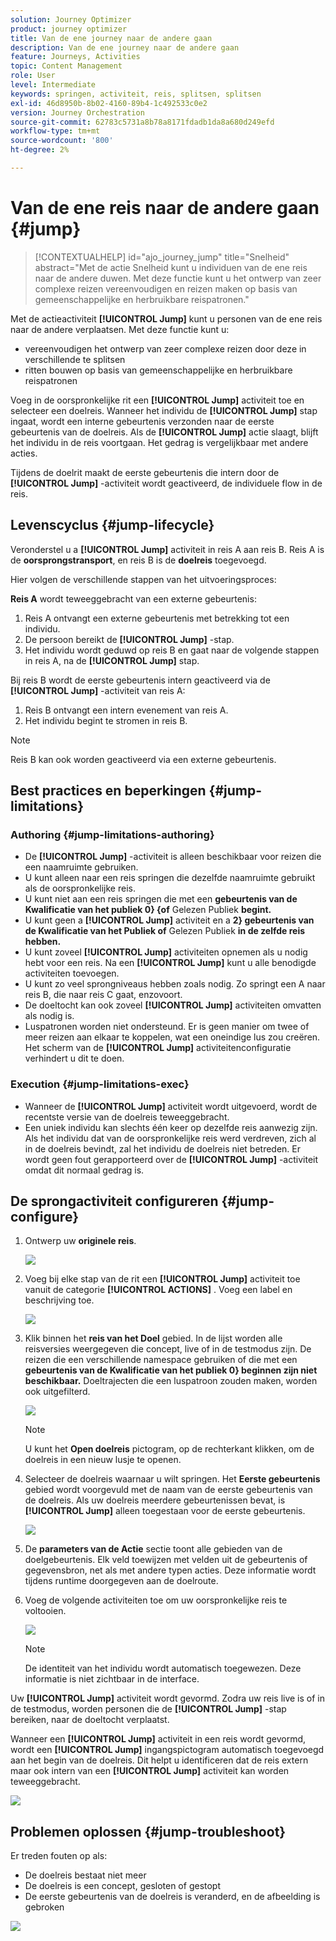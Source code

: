 ```yaml
---
solution: Journey Optimizer
product: journey optimizer
title: Van de ene journey naar de andere gaan
description: Van de ene journey naar de andere gaan
feature: Journeys, Activities
topic: Content Management
role: User
level: Intermediate
keywords: springen, activiteit, reis, splitsen, splitsen
exl-id: 46d8950b-8b02-4160-89b4-1c492533c0e2
version: Journey Orchestration
source-git-commit: 62783c5731a8b78a8171fdadb1da8a680d249efd
workflow-type: tm+mt
source-wordcount: '800'
ht-degree: 2%

---
```


# Van de ene reis naar de andere gaan {#jump}

>[!CONTEXTUALHELP]
>id="ajo_journey_jump"
>title="Snelheid"
>abstract="Met de actie Snelheid kunt u individuen van de ene reis naar de andere duwen. Met deze functie kunt u het ontwerp van zeer complexe reizen vereenvoudigen en reizen maken op basis van gemeenschappelijke en herbruikbare reispatronen."

Met de actieactiviteit **[!UICONTROL Jump]** kunt u personen van de ene reis naar de andere verplaatsen. Met deze functie kunt u:

* vereenvoudigen het ontwerp van zeer complexe reizen door deze in verschillende te splitsen
* ritten bouwen op basis van gemeenschappelijke en herbruikbare reispatronen

Voeg in de oorspronkelijke rit een **[!UICONTROL Jump]** activiteit toe en selecteer een doelreis. Wanneer het individu de **[!UICONTROL Jump]** stap ingaat, wordt een interne gebeurtenis verzonden naar de eerste gebeurtenis van de doelreis. Als de **[!UICONTROL Jump]** actie slaagt, blijft het individu in de reis voortgaan. Het gedrag is vergelijkbaar met andere acties.

Tijdens de doelrit maakt de eerste gebeurtenis die intern door de **[!UICONTROL Jump]** -activiteit wordt geactiveerd, de individuele flow in de reis.

## Levenscyclus {#jump-lifecycle}

Veronderstel u a **[!UICONTROL Jump]** activiteit in reis A aan reis B. Reis A is de **oorsprongstransport**, en reis B is de **doelreis** toegevoegd.

Hier volgen de verschillende stappen van het uitvoeringsproces:

**Reis A** wordt teweeggebracht van een externe gebeurtenis:

1. Reis A ontvangt een externe gebeurtenis met betrekking tot een individu.
1. De persoon bereikt de **[!UICONTROL Jump]** -stap.
1. Het individu wordt geduwd op reis B en gaat naar de volgende stappen in reis A, na de **[!UICONTROL Jump]** stap.

Bij reis B wordt de eerste gebeurtenis intern geactiveerd via de **[!UICONTROL Jump]** -activiteit van reis A:

1. Reis B ontvangt een intern evenement van reis A.
1. Het individu begint te stromen in reis B.

>[!NOTE]
>
>Reis B kan ook worden geactiveerd via een externe gebeurtenis.

## Best practices en beperkingen {#jump-limitations}

### Authoring {#jump-limitations-authoring}

* De **[!UICONTROL Jump]** -activiteit is alleen beschikbaar voor reizen die een naamruimte gebruiken.
* U kunt alleen naar een reis springen die dezelfde naamruimte gebruikt als de oorspronkelijke reis.
* U kunt niet aan een reis springen die met een **gebeurtenis van de Kwalificatie van het publiek 0} {of** Gelezen Publiek **begint.**
* U kunt geen a **[!UICONTROL Jump]** activiteit en a **2} gebeurtenis van de Kwalificatie van het Publiek of** Gelezen Publiek **in de zelfde reis hebben.**
* U kunt zoveel **[!UICONTROL Jump]** activiteiten opnemen als u nodig hebt voor een reis. Na een **[!UICONTROL Jump]** kunt u alle benodigde activiteiten toevoegen.
* U kunt zo veel sprongniveaus hebben zoals nodig. Zo springt een A naar reis B, die naar reis C gaat, enzovoort.
* De doeltocht kan ook zoveel **[!UICONTROL Jump]** activiteiten omvatten als nodig is.
* Luspatronen worden niet ondersteund. Er is geen manier om twee of meer reizen aan elkaar te koppelen, wat een oneindige lus zou creëren. Het scherm van de **[!UICONTROL Jump]** activiteitenconfiguratie verhindert u dit te doen.

### Execution {#jump-limitations-exec}

* Wanneer de **[!UICONTROL Jump]** activiteit wordt uitgevoerd, wordt de recentste versie van de doelreis teweeggebracht.
* Een uniek individu kan slechts één keer op dezelfde reis aanwezig zijn. Als het individu dat van de oorspronkelijke reis werd verdreven, zich al in de doelreis bevindt, zal het individu de doelreis niet betreden. Er wordt geen fout gerapporteerd over de **[!UICONTROL Jump]** -activiteit omdat dit normaal gedrag is.

## De sprongactiviteit configureren {#jump-configure}

1. Ontwerp uw **originele reis**.

   ![](assets/jump1.png)

1. Voeg bij elke stap van de rit een **[!UICONTROL Jump]** activiteit toe vanuit de categorie **[!UICONTROL ACTIONS]** . Voeg een label en beschrijving toe.

   ![](assets/jump2.png)

1. Klik binnen het **reis van het Doel** gebied.
In de lijst worden alle reisversies weergegeven die concept, live of in de testmodus zijn. De reizen die een verschillende namespace gebruiken of die met een **gebeurtenis van de Kwalificatie van het publiek 0} beginnen zijn niet beschikbaar.** Doeltrajecten die een luspatroon zouden maken, worden ook uitgefilterd.

   ![](assets/jump3.png)

   >[!NOTE]
   >
   >U kunt het **Open doelreis** pictogram, op de rechterkant klikken, om de doelreis in een nieuw lusje te openen.

1. Selecteer de doelreis waarnaar u wilt springen.
Het **Eerste gebeurtenis** gebied wordt voorgevuld met de naam van de eerste gebeurtenis van de doelreis. Als uw doelreis meerdere gebeurtenissen bevat, is **[!UICONTROL Jump]** alleen toegestaan voor de eerste gebeurtenis.

   ![](assets/jump4.png)

1. De **parameters van de Actie** sectie toont alle gebieden van de doelgebeurtenis. Elk veld toewijzen met velden uit de gebeurtenis of gegevensbron, net als met andere typen acties. Deze informatie wordt tijdens runtime doorgegeven aan de doelroute.
1. Voeg de volgende activiteiten toe om uw oorspronkelijke reis te voltooien.

   ![](assets/jump5.png)


   >[!NOTE]
   >
   >De identiteit van het individu wordt automatisch toegewezen. Deze informatie is niet zichtbaar in de interface.

Uw **[!UICONTROL Jump]** activiteit wordt gevormd. Zodra uw reis live is of in de testmodus, worden personen die de **[!UICONTROL Jump]** -stap bereiken, naar de doeltocht verplaatst.

Wanneer een **[!UICONTROL Jump]** activiteit in een reis wordt gevormd, wordt een **[!UICONTROL Jump]** ingangspictogram automatisch toegevoegd aan het begin van de doelreis. Dit helpt u identificeren dat de reis extern maar ook intern van een **[!UICONTROL Jump]** activiteit kan worden teweeggebracht.

![](assets/jump7.png)

## Problemen oplossen {#jump-troubleshoot}

Er treden fouten op als:

* De doelreis bestaat niet meer
* De doelreis is een concept, gesloten of gestopt
* De eerste gebeurtenis van de doelreis is veranderd, en de afbeelding is gebroken

![](assets/jump6.png)
